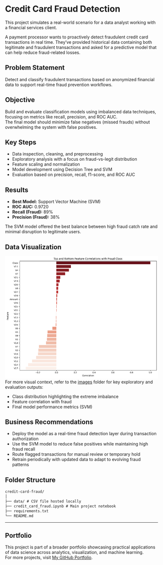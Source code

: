 # Credit Card Fraud Detection

This project simulates a real-world scenario for a data analyst working with a financial services client.

A payment processor wants to proactively detect fraudulent credit card transactions in real time. They’ve provided historical data containing both legitimate and fraudulent transactions and asked for a predictive model that can help reduce fraud-related losses.


## Problem Statement

Detect and classify fraudulent transactions based on anonymized financial data to support real-time fraud prevention workflows.


## Objective

Build and evaluate classification models using imbalanced data techniques, focusing on metrics like recall, precision, and ROC AUC.  
The final model should minimize false negatives (missed frauds) without overwhelming the system with false positives.


## Key Steps

- Data inspection, cleaning, and preprocessing  
- Exploratory analysis with a focus on fraud-vs-legit distribution  
- Feature scaling and normalization  
- Model development using Decision Tree and SVM  
- Evaluation based on precision, recall, f1-score, and ROC AUC


## Results

- **Best Model:** Support Vector Machine (SVM)  
- **ROC AUC:** 0.9720  
- **Recall (Fraud):** 89%  
- **Precision (Fraud):** 38%

The SVM model offered the best balance between high fraud catch rate and minimal disruption to legitimate users.


## Data Visualization

![Feature Correlation](images/feature_correlation.png)
For more visual context, refer to the [images](/finance/credit-card-fraud-detection/images) folder for key exploratory and evaluation outputs:

- Class distribution highlighting the extreme imbalance
- Feature correlation with fraud
- Final model performance metrics (SVM)


## Business Recommendations

- Deploy the model as a real-time fraud detection layer during transaction authorization
- Use the SVM model to reduce false positives while maintaining high fraud recall
- Route flagged transactions for manual review or temporary hold
- Retrain periodically with updated data to adapt to evolving fraud patterns


##  Folder Structure
```
credit-card-fraud/
│
├── data/ # CSV file hosted locally
├── credit_card_fraud.ipynb # Main project notebook
├── requirements.txt
└── README.md
```

---

## Portfolio

This project is part of a broader portfolio showcasing practical applications of data science across analytics, visualization, and machine learning.  
For more projects, visit [My GitHub Portfolio](https://github.com/dataworksbyj).

